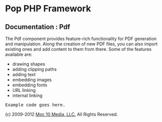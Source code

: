Pop PHP Framework
=================

Documentation : Pdf
-------------------

The Pdf component provides feature-rich functionality for PDF generation and manipulation. Along the creation of new PDF files, you can also import existing ones and add content to them from there. Some of the features available are:

* drawing shapes
* adding clipping paths
* adding text
* embedding images
* embedding fonts
* URL linking
* internal linking

<pre>
Example code goes here.
</pre>

(c) 2009-2012 [Moc 10 Media, LLC.](http://www.moc10media.com) All Rights Reserved.
